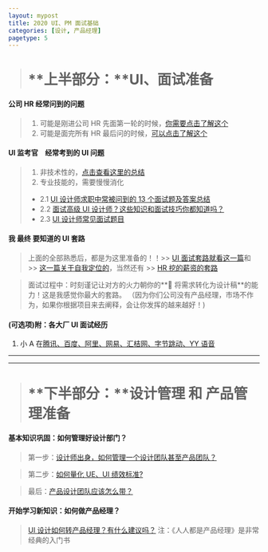 ```yaml
---
layout: mypost
title: 2020 UI、PM 面试基础
categories: [设计, 产品经理]
pagetype: 5
---
```


> # **上半部分：**UI、面试准备

#### **公司 HR 经常问到的问题**

> 1.  可能是刚进公司 HR 先面第一轮的时候，[你需要点击了解这个](https://zhuanlan.zhihu.com/p/134111417)
> 2.  可能是面完所有 HR 最后问的时候，[可以点击了解这个](https://zhuanlan.zhihu.com/p/96095528)

#### **UI 监考官　经常考到的 UI 问题**

> 1. 非技术性的，[点击查看这里的总结](https://zhuanlan.zhihu.com/p/62620523)
> 2. 专业技能的，需要慢慢消化
>
> - 2.1 [UI 设计师求职中常被问到的 13 个面试题及答案总结](https://blog.csdn.net/xiaoxijing/article/details/104715570)
> - 2.2 [面试高级 UI 设计师？这些知识和面试技巧你都知道吗？](https://www.zcool.com.cn/article/ZNTc5NjQ4.html)
> - 2.3 [UI 设计师常见面试题目](https://zhuanlan.zhihu.com/p/40533921)

#### **我 最终 要知道的 UI 套路**

> 上面的全部熟悉后，都是为这里准备的！！>> [UI 面试套路就看这一篇](https://www.jianshu.com/p/12bebd204309)和 >> [这一篇关于自我定位的](https://zhuanlan.zhihu.com/p/84408765)，当然还有 >> [HR 挖的薪资的套路](UI设计师面试经常遇到哪些刁钻面试题)

> 面试过程中：时刻谨记让对方的火力朝你的** 将需求转化为设计稿**的能力！这是我感觉你最大的套路。
> （因为你们公司没有产品经理，市场不作为，如果你根据项目来去阐释，会让你发挥的越来越好！)

#### (可选项)附：各大厂 UI 面试经历

1. 小 A 在[腾讯、百度、阿里、网易、汇桔网、字节跳动、YY 语音](https://m.ui.cn/details/513454)

---

---

> # **下半部分：**设计管理 和 产品管理准备

#### **基本知识巩固：如何管理好设计部门？**

> 第一步：[设计师出身，如何管理一个设计团队甚至产品团队？](https://www.zhihu.com/question/38143223/answer/77542118)

> 第二步：[如何量化 UE、UI 绩效标准?](https://www.zhihu.com/question/19748618/answer/13687309)

> 最后：[产品设计团队应该怎么带？](https://www.zhihu.com/question/19590288/answer/12314342)

#### **开始学习新知识：如何做产品经理？**

> [UI 设计如何转产品经理？有什么建议吗？](https://www.zhihu.com/question/315624893/answer/994970736)
> 注：《人人都是产品经理》是非常经典的入门书
